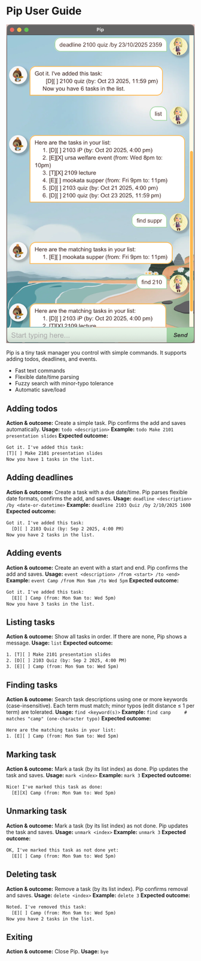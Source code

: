 # Pip User Guide

![Ui.png](Ui.png)

Pip is a tiny task manager you control with simple commands. It supports adding todos, deadlines, and events.
- Fast text commands 
- Flexible date/time parsing 
- Fuzzy search with minor-typo tolerance 
- Automatic save/load

## Adding todos
**Action & outcome:** Create a simple task. Pip confirms the add and saves automatically.
**Usage:** `todo <description>`
**Example:** `todo Make 2101 presentation slides`
**Expected outcome:**
```
Got it. I've added this task:
[T][ ] Make 2101 presentation slides
Now you have 1 tasks in the list.
```

## Adding deadlines
**Action & outcome:** Create a task with a due date/time. Pip parses flexible date formats, confirms the add, and saves.
**Usage:** `deadline <description> /by <date-or-datetime>`
**Example:** `deadline 2103 Quiz /by 2/10/2025 1600`
**Expected outcome:**
```
Got it. I've added this task:
  [D][ ] 2103 Quiz (by: Sep 2 2025, 4:00 PM)
Now you have 2 tasks in the list.
```

## Adding events
**Action & outcome:** Create an event with a start and end. Pip confirms the add and saves.
**Usage:** `event <description> /from <start> /to <end>`
**Example:** `event Camp /from Mon 9am /to Wed 5pm`
**Expected outcome:**
```
Got it. I've added this task:
  [E][ ] Camp (from: Mon 9am to: Wed 5pm)
Now you have 3 tasks in the list.
```

## Listing tasks
**Action & outcome:** Show all tasks in order. If there are none, Pip shows a message.
**Usage:** `list`
**Expected outcome:**
```
1. [T][ ] Make 2101 presentation slides
2. [D][ ] 2103 Quiz (by: Sep 2 2025, 4:00 PM)
3. [E][ ] Camp (from: Mon 9am to: Wed 5pm)
```

## Finding tasks
**Action & outcome:** Search task descriptions using one or more keywords (case-insensitive). Each term must match; minor typos (edit distance ≤ 1 per term) are tolerated.
**Usage:** `find <keyword(s)>`
**Example:** `find canp     # matches "camp" (one-character typo)`
**Expected outcome:**
```
Here are the matching tasks in your list:
1. [E][ ] Camp (from: Mon 9am to: Wed 5pm)
```

## Marking task
**Action & outcome:** Mark a task (by its list index) as done. Pip updates the task and saves.
**Usage:** `mark <index>`
**Example:** `mark 3`
**Expected outcome:**
```
Nice! I've marked this task as done:
  [E][X] Camp (from: Mon 9am to: Wed 5pm)
```

## Unmarking task
**Action & outcome:** Mark a task (by its list index) as not done. Pip updates the task and saves.
**Usage:** `unmark <index>`
**Example:** `unmark 3`
**Expected outcome:**
```
OK, I've marked this task as not done yet:
  [E][ ] Camp (from: Mon 9am to: Wed 5pm)
```

## Deleting task
**Action & outcome:** Remove a task (by its list index). Pip confirms removal and saves.
**Usage:** `delete <index>`
**Example:** `delete 3`
**Expected outcome:**
```
Noted. I've removed this task:
  [E][ ] Camp (from: Mon 9am to: Wed 5pm)
Now you have 2 tasks in the list.
```

## Exiting
**Action & outcome:** Close Pip.
**Usage:** `bye`